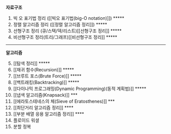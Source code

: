 **자료구조**


1. 빅 오 표기법 정리 ([[빅오 표기법(big-O notation)]]) \*\*\*\*\*
2. 정렬 알고리즘 정리 ([[정렬 알고리즘 정리]]) \*\*\*\*\*
3. 선형구조 정리 (큐/스택/덱/리스트)[[선형구조 정리]] \*\*\*\*\*
4. 비선형구조 정리(트리/그래프)[[비선형구조 정리]] \*\*\*\*\*

---
**알고리즘**


5. [[탐색 정리]] \*\*\*\*\*
6. [[재귀 함수(Recursion)]] \*\*\*\*\*
7. [[브루트 포스(Brute Force)]] \*\*\*\*\*
8. [[백트래킹(Backtracking)]] \*\*\*\*\*
9. [[다이나믹 프로그래밍(Dynamic Programming)(동적 계획법)]] \*\*\*\*\*
10. [[냅색 알고리즘(Knapsack)]] \*\*\*
11. [[에라토스테네스의 체(Sieve of Eratosthenes)]] \*\*\*
12. [[최단거리 알고리즘 정리]] \*\*\*\*
13. [[부분 배열 응용 알고리즘 정리]] \*\*\*\*
14. 플로이드 워셜
15. 분할 정복




